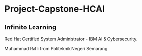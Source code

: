 # Project-Capstone-HCAI

## Infinite Learning ##

Red Hat Certified System Administrator - IBM AI &amp; Cybersecurity. 

Muhammad Rafli from Politeknik Negeri Semarang

